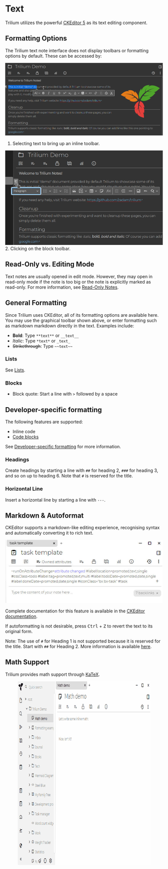 # Text
Trilium utilizes the powerful [CKEditor 5](https://ckeditor.com/ckeditor-5/) as its text editing component.

## Formatting Options

The Trilium text note interface does not display toolbars or formatting options by default. These can be accessed by:

![inline note formatting](1_Text_text-notes-formatting.png)

1.  Selecting text to bring up an inline toolbar.

![formating note block](Text_text-notes-formatting.png)2\. Clicking on the block toolbar.

## Read-Only vs. Editing Mode

Text notes are usually opened in edit mode. However, they may open in read-only mode if the note is too big or the note is explicitly marked as read-only. For more information, see [Read-Only Notes](../Basic%20Concepts%20and%20Features/Notes/Read-Only%20Notes.md).

## General Formatting

Since Trilium uses CKEditor, all of its formatting options are available here. You may use the graphical toolbar shown above, or enter formatting such as markdown markdown directly in the text. Examples include:

*   **Bold**: Type `**text**` or `__text__`
*   _Italic_: Type `*text*` or `_text_`
*   ~~Strikethrough~~: Type `~~text~~`

### Lists

See [Lists](Text/Lists.md).

### Blocks

*   Block quote: Start a line with `>` followed by a space

## Developer-specific formatting

The following features are supported:

*   Inline code
*   [Code blocks](Text/Developer-specific%20formatting/Code%20blocks.md)

See [Developer-specific formatting](Text/Developer-specific%20formatting.md) for more information.

### Headings

Create headings by starting a line with `##` for heading 2, `###` for heading 3, and so on up to heading 6. Note that `#` is reserved for the title.

### Horizontal Line

Insert a horizontal line by starting a line with `---`.

## Markdown & Autoformat

CKEditor supports a markdown-like editing experience, recognising syntax and automatically converting it to rich text.

![](Text_image.png)

Complete documentation for this feature is available in the [CKEditor documentation](https://ckeditor.com/docs/ckeditor5/latest/features/autoformat.html).

If autoformatting is not desirable, press <kbd>Ctrl</kbd> + <kbd>Z</kbd> to revert the text to its original form.

Note: The use of `#` for Heading 1 is not supported because it is reserved for the title. Start with `##` for Heading 2. More information is available [here](https://ckeditor.com/docs/ckeditor5/latest/features/headings.html#heading-levels).

## Math Support

Trilium provides math support through [KaTeX](https://katex.org/).

<figure class="image image_resized"><img style="aspect-ratio:812/585;" src="Text_math.gif" width="812" height="585"></figure>